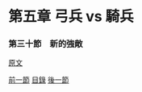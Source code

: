 第五章 弓兵 vs 騎兵
====

### 第三十節　新的強敵

[原文](https://syosetu.org/novel/42788/36.html)



[前一節](./0529.md)
[目錄](../README.md)
[後一節](./xxxx.md)
